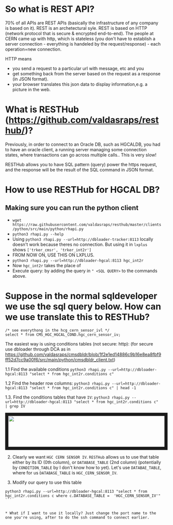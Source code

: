 # So what is REST API?
70% of all APIs are REST APIs (basically the infrastructure of any company is based on it). REST is an archetectural syle. REST is based on HTTP (network protocol that is secure & encrypted end-to-end). The people at CERN came up with http, which is stateless (you don't have to establish a server connection - everything is handeled by the request/response) - each operation=new connection. 

HTTP means 
* you send a request to a particular url with message, etc and you 
* get something back from the server based on the request as a response (in JSON format). 
* your browser translates this json data to display information,e.g. a picture in the web.

# What is RESTHub (https://github.com/valdasraps/resthub/)?
Previously, in order to connect to an Oracle DB, such as HGCALDB, you had to have an oracle client, a running server managing some connection states, where transactions can go across multiple calls.. This is very slow!

RESTHub allows you to have SQL pattern (query) power the https request, and the response will be the result of the SQL command in JSON format.

# How to use RESTHub for HGCAL DB?
## Making sure you can run the python client
* `wget https://raw.githubusercontent.com/valdasraps/resthub/master/clients/python/src/main/python/rhapi.py`
* `python3 rhapi.py --help`
* Using `python3 rhapi.py --url=http://dbloader-tracker:8113` locally doesn't work because theres no connection. But using it in `lxplus` shows `['trker_cmsr', 'trker_int2r']`
* FROM NOW ON, USE THIS ON LXPLUS.
* `python3 rhapi.py --url=http://dbloader-hgcal:8113 hgc_int2r`
* Now `hgc_int2r` takes the place of 
* Execute query: by adding the query in `" <SQL QUERY>` to the commands above.

# Suppose in the normal sqldeveloper we use the sql query below. How can we use translate this to RESTHub? 
```
/* see everythong in the hcg_cern_sensor_ivl */
select * from CMS_HGC_HGCAL_COND.hgc_cern_sensor_iv;
```
The easiest way is using conditions tables (not secure: http):
(for secure use dbloader through DCA as in https://github.com/valdasraps/cmsdbldr/blob/1f2e1ed14886c9b16e8ea8fbf9ff52d7cc9a00f6/src/main/python/cmsdbldr_client.txt)

    
1.1 Find the available conditions
`python3 rhapi.py --url=http://dbloader-hgcal:8113 "select * from hgc_int2r.conditions c"`

1.2 Find the header row columns: `python3 rhapi.py --url=http://dbloader-hgcal:8113 "select * from hgc_int2r.conditions c" | head -1`

1.3. Find the conditions tables that have `IV`: `python3 rhapi.py --url=http://dbloader-hgcal:8113 "select * from hgc_int2r.conditions c" | grep IV`

<p align="center">
<img src="images/RESTHUB_conditions_IV.png" width="1000" height="100" border="10"/>
</p>

2. Clearly we want `HGC CERN SENSOR IV`. `RESTHub` allows us to use that table either by its ID (0th column), or `DATABASE_TABLE` (2nd column) (potentially by `CONDITION_TABLE` by I don't know how to yet). Let's use `DATABAE_TABLE`, where for us `DATABASE_TABLE` is `HGC_CERN_SENSOR_IV`.

3. Modify our query to use this table
````
python3 rhapi.py --url=http://dbloader-hgcal:8113 "select * from hgc_int2r.conditions c where c.DATABASE_TABLE =  'HGC_CERN_SENSOR_IV'" 
```


* What if I want to use it locally? Just change the port name to the one you're using, after to do the ssh command to connect earlier.  
